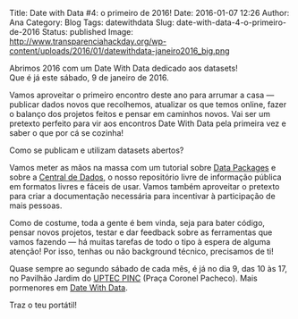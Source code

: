 Title: Date with Data #4: o primeiro de 2016!
Date: 2016-01-07 12:26
Author: Ana
Category: Blog
Tags: datewithdata
Slug: date-with-data-4-o-primeiro-de-2016
Status: published
Image: http://www.transparenciahackday.org/wp-content/uploads/2016/01/datewithdata-janeiro2016_big.png

Abrimos 2016 com um Date With Data dedicado aos datasets!  
Que é já este sábado, 9 de janeiro de 2016.

Vamos aproveitar o primeiro encontro deste ano para arrumar a casa — publicar dados novos que recolhemos, atualizar os que temos online, fazer o balanço dos projetos feitos e pensar em caminhos novos. Vai ser um pretexto perfeito para vir aos encontros Date With Data pela primeira vez e saber o que por cá se cozinha!

Como se publicam e utilizam datasets abertos?

Vamos meter as mãos na massa com um tutorial sobre [Data Packages](http://data.okfn.org/doc/data-package) e sobre a [Central de Dados](http://centraldedados.pt), o nosso repositório livre de informação pública em formatos livres e fáceis de usar. Vamos também aproveitar o pretexto para criar a documentação necessária para incentivar à participação de mais pessoas.

Como de costume, toda a gente é bem vinda, seja para bater código, pensar novos projetos, testar e dar feedback sobre as ferramentas que vamos fazendo — há muitas tarefas de todo o tipo à espera de alguma atenção! Por isso, tenhas ou não background técnico, precisamos de ti!

Quase sempre ao segundo sábado de cada mês, é já no dia 9, das 10 às 17, no Pavilhão Jardim do [UPTEC PINC](http://uptec.up.pt/uptec/polo-das-industrias-criativas) (Praça Coronel Pacheco). Mais pormenores em [Date With Data](http://datewithdata.pt/).

Traz o teu portátil!
